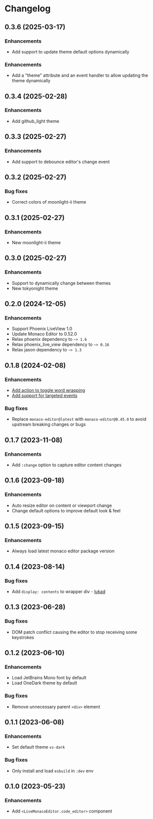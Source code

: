 # Changelog

## 0.3.6 (2025-03-17)

### Enhancements

  * Add support to update theme default options dynamically

### Enhancements

  * Add a "theme" attribute and an event handler to allow updating the theme dynamically

## 0.3.4 (2025-02-28)

### Enhancements

  * Add github_light theme

## 0.3.3 (2025-02-27)

### Enhancements

  * Add support to debounce editor's change event

## 0.3.2 (2025-02-27)

### Bug fixes

  * Correct colors of moonlight-ii theme

## 0.3.1 (2025-02-27)

### Enhancements

  * New moonlight-ii theme

## 0.3.0 (2025-02-27)

### Enhancements

  * Support to dynamically change between themes
  * New tokyonight theme

## 0.2.0 (2024-12-05)

### Enhancements
  * Support Phoenix LiveView 1.0
  * Update Monaco Editor to 0.52.0
  * Relax phoenix dependency to `~> 1.6`
  * Relax phoenix_live_view dependency to `~> 0.16`
  * Relax jason dependency to `~> 1.3`

## 0.1.8 (2024-02-08)

### Enhancements
  * [Add action to toggle word wrapping](https://github.com/BeaconCMS/live_monaco_editor/pull/20)
  * [Add support for targeted events](https://github.com/BeaconCMS/live_monaco_editor/pull/21)

### Bug fixes
  * Replace `monaco-editor@latest` with `monaco-editor@0.45.0` to avoid upstream breaking changes or bugs

## 0.1.7 (2023-11-08)

### Enhancements
  * Add `:change` option to capture editor content changes

## 0.1.6 (2023-09-18)

### Enhancements
  * Auto resize editor on content or viewport change
  * Change default options to improve default look & feel

## 0.1.5 (2023-09-15)

### Enhancements
  * Always load latest monaco editor package version

## 0.1.4 (2023-08-14)

### Bug fixes
  * Add `display: contents` to wrapper div - [lukad](https://github.com/lukad)

## 0.1.3 (2023-06-28)

### Bug fixes
  * DOM patch conflict causing the editor to stop receiving some keystrokes

## 0.1.2 (2023-06-10)

### Enhancements
  * Load JetBrains Mono font by default
  * Load OneDark theme by default

### Bug fixes
  * Remove unnecessary parent `<div>` element

## 0.1.1 (2023-06-08)

### Enhancements
  * Set default theme `vs-dark`

### Bug fixes
  * Only install and load `esbuild` in `:dev` env

## 0.1.0 (2023-05-23)

### Enhancements
  * Add `<LiveMonacoEditor.code_editor>` component

